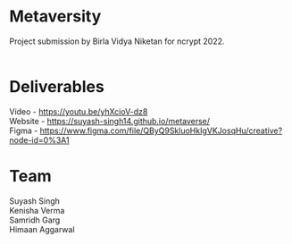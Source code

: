 # Metaversity
Project submission by Birla Vidya Niketan for ncrypt 2022.  <br/>  <br/>

# Deliverables
Video - https://youtu.be/yhXcioV-dz8 <br/>
Website - https://suyash-singh14.github.io/metaverse/  <br/>
Figma - https://www.figma.com/file/QByQ9SkluoHkIgVKJosqHu/creative?node-id=0%3A1  <br/>

# Team 
Suyash Singh   <br/>
Kenisha Verma  <br/>
Samridh Garg  <br/>
Himaan Aggarwal  <br/>
